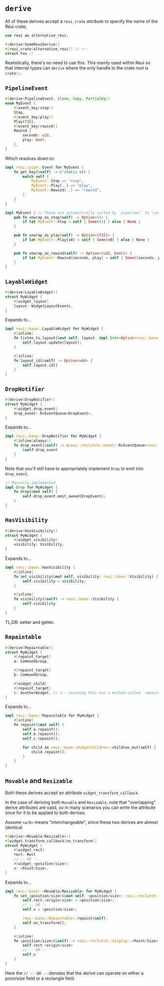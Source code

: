 # `derive`

All of these derives accept a `reui_crate` attribute to specify the name of the Reui crate;

```rust
use reui as alternative_reui;

#[derive(SomeReuiDerive)]
#[reui_crate(alternative_reui)] // <--
struct Foo // ...
```

Realistically, there's no need to use this. This mainly used within Reui so that internal types can `derive` where the only handle to the crate root is `crate::`.

## `PipelineEvent`

```rust
#[derive(PipelineEvent, Clone, Copy, PartialEq)]
enum MyEvent {
    #[event_key(stop)]
    Stop,
    #[event_key(play)]
    Play(f32),
    #[event_key(rewind)]
    Rewind {
        seconds: u32,
        play: bool,
    },
}
```

Which resolves down to:
```rust
impl reui::pipe::Event for MyEvent {
    fn get_key(&self) -> &'static str {
        match self {
            MyEvent::Stop => "stop",
            MyEvent::Play(..) => "play",
            MyEvent::Rewind{..} => "rewind",
        }
    }
}

impl MyEvent { // These are automatically called by `pipeline!` to "cast" the event.
    pub fn unwrap_as_stop(self) -> Option<()> {
        if let MyEvent::Stop = self { Some(()) } else { None }
    }

    pub fn unwrap_as_play(self) -> Option<(f32)> {
        if let MyEvent::Play(x0) = self { Some(x0) } else { None }
    }

    pub fn unwrap_as_rewind(self) -> Option<(u32, bool)> {
        if let MyEvent::Rewind{seconds, play} = self { Some((seconds, play)) } else { None }
    }
}
```

## `LayableWidget`

```rust
#[derive(LayableWidget)]
struct MyWidget {
    #[widget_layout]
    layout: WidgetLayoutEvents,
}
```

Expands to...

```rust
impl reui::base::LayableWidget for MyWidget {
    #[inline]
    fn listen_to_layout(&mut self, layout: impl Into<Option<reui::base::WidgetLayoutEventsInner>>) {
        self.layout.update(layout);
    }

    #[inline]
    fn layout_id(&self) -> Option<u64> {
        self.layout.id()
    }
}
```

## `DropNotifier`

```rust
#[derive(DropNotifier)]
struct MyWidget {
    #[widget_drop_event]
    drop_event: RcEventQueue<DropEvent>,
}
```

Expands to...

```rust
impl reui::base::DropNotifier for MyWidget {
    #[inline(always)]
    fn drop_event(&self) -> &reui::reclutch::event::RcEventQueue<reui::base::DropEvent> {
        &self.drop_event
    }
}
```

Note that you'll still have to appropriately implement `Drop` to emit into `drop_event`;

```rust
// Manually implemented
impl Drop for MyWidget {
    fn drop(&mut self) {
        self.drop_event.emit_owned(DropEvent);
    }
}
```

## `HasVisibility`

```rust
#[derive(HasVisibility)]
struct MyWidget {
    #[widget_visibility]
    visibility: Visibility,
}
```

Expands to...

```rust
impl reui::base::HasVisibility {
    #[inline]
    fn set_visibility(&mut self, visibility: reui::base::Visibility) {
        self.visibility = visibility;
    }

    #[inline]
    fn visibility(&self) -> reui::base::Visibility {
        self.visibility
    }
}
```

TL;DR: setter and getter.

## `Repaintable`

```rust
#[derive(Repaintable)]
struct MyWidget {
    #[repaint_target]
    a: CommandGroup,

    #[repaint_target]
    b: CommandGroup,

    #[widget_child]
    #[repaint_target]
    c: AnotherWidget, // <-- assuming this has a method called `repaint`.
}
```

Expands to...

```rust
impl reui::base::Repaintable for MyWidget {
    #[inline]
    fn repaint(&mut self) {
        self.a.repaint();
        self.b.repaint();
        self.c.repaint();

        for child in reui::base::WidgetChildren::children_mut(self) {
            child.repaint();
        }
    }
}
```

## `Movable` and `Resizable`

Both these derives accept an attribute `widget_transform_callback`.

In the case of deriving both `Movable` and `Resizable`, note that "overlapping" derive attributes are valid, so in many scenarios you can write the attribute once for it to be applied to both derives.

Assume `<a/b>` means "interchangeable", since these two derives are almost identical.

```rust
#[derive(<Movable/Resizable>)]
#[widget_transform_callback(on_transform)]
struct MyWidget {
    #[widget_rect]
    rect: Rect
    // -- OR --
    #[widget_<position/size>]
    x: <Point/Size>,
}
```

Expands to...

```rust
impl reui::base::<Movable/Resizable> for MyWidget {
    fn set_<position/size>(&mut self, <position/size>: reui::reclutch::display::<Point/Size>) {
        self.rect.<origin/size> = <position/size>;
        // -- OR --
        self.x = <position/size>;

        reui::base::Repaintable::repaint(self);
        self.on_transform();
    }

    #[inline]
    fn <position/size>(&self) -> reui::reclutch::display::<Point/Size> {
        self.rect.<origin/size>
        // -- OR --
        self.x
    }
}
```

Here the `// -- OR --` denotes that the derive can operate on either a point/size field or a rectangle field.
